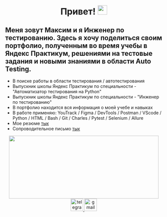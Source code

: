 <h1 align='center'>
  Привет!
  <img src="https://media.giphy.com/media/hvRJCLFzcasrR4ia7z/giphy.gif" width="30px"/>
</h1>
<h2>
  Меня зовут Максим и я Инженер по тестированию. Здесь я хочу поделиться своим портфолио, полученным во время учебы в Яндекс Практикум, решениями на тестовые задания и новыми знаниями в области Auto Testing.
</h2>
  <div>
  <ul>
  <li>
    В поиске работы в области тестирования / автотестирования
  </li>
     <li>
    Выпускник школы Яндекс Практикум по специальности - "Автоматизатор тестирования на Python"
  </li>
  <li>
    Выпускник школы Яндекс Практикум по специальности - "Инженер по тестированию"
  </li>
  <li>
    В портфолио находится вся информация о моей учебе и навыках
  </li>
  <li>
    В работе применяю: YouTrack / Figma / DevTools / Postman / VScode / Python / HTML / Bash / Git / Charles / Pytest / Selenium / Allure
  </li>
  <li>
    Мое резюме <a href='https://perm.hh.ru/resume/327cbc57ff0b3592760039ed1f4b677659646d' target="_blank">тык</a>
  </li>
    <li>
      Сопроводительное письмо <a href='https://docs.google.com/document/d/1vPR5vy0bOOePP0SBX0oPpnpjz3DeEmWD/edit' target="_blank">тык</a>
    </li>
</ul>
</div>
<div id="header" align="center">
  <img src="https://media2.giphy.com/media/12Q9qZRnnab0T6/giphy.gif?cid=ecf05e47gv6qml8xuy4kl90qs3h64nmwwadvaoznrcfn1jex&ep=v1_gifs_search&rid=giphy.gif&ct=g" width="480" height="202" frameBorder="0" class="giphy-embed" allowFullScreen/>
</div>
<div id="badges" align='center'>
  <a href="https://t.me/ParamonovMO">
    <img width="40" height="40" alt="telegram" src="https://cdn-icons-png.flaticon.com/512/2111/2111646.png" style="max-width: 100%;">
  </a>
    <a href="mailto:paramonov.maxim@vk.com">
      <img width="40" height="40" alt="gmail" src="https://img.icons8.com/?size=512&amp;id=P7UIlhbpWzZm&amp;format=png" style="max-width: 100%;">
    </a>
</div>
<div align='center'>
  <img src="https://komarev.com/ghpvc/?username=ParamonovMO&style=flat-square&color=blue" alt=""/>
</div>

